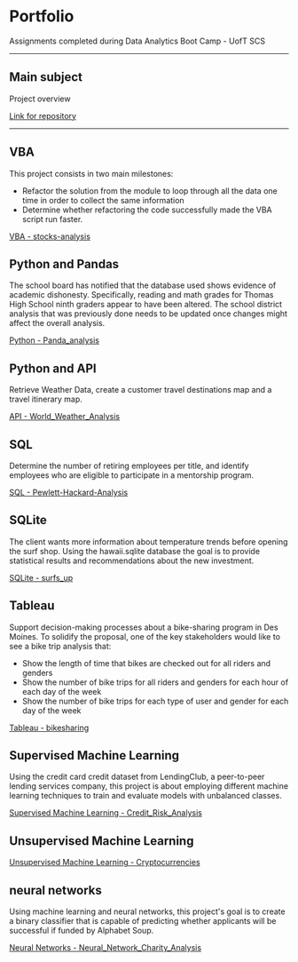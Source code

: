 # Portfolio
Assignments completed during Data Analytics Boot Camp - UofT SCS

-----

## Main subject  

Project overview 

[Link for repository](https://github.com/GabrielaTuma?tab=repositories) 

-----

## VBA

This project consists in two main milestones: 
- Refactor the solution from the module to loop through all the data one time in order to collect the same information 
- Determine whether refactoring the code successfully made the VBA script run faster.

[VBA - stocks-analysis](https://github.com/GabrielaTuma/stocks-analysis)



## Python and Pandas

The school board has notified that the database used shows evidence of academic dishonesty. Specifically, reading and math grades for Thomas High School ninth graders appear to have been altered. The school district analysis that was previously done needs to be updated once changes might affect the overall analysis.

[Python - Panda_analysis](https://github.com/GabrielaTuma/Panda_analysis)



## Python and API 

Retrieve Weather Data, create a customer travel destinations map and a travel itinerary map.

[API - World_Weather_Analysis](https://github.com/GabrielaTuma/World_Weather_Analysis)



## SQL 

Determine the number of retiring employees per title, and identify employees who are eligible to participate in a mentorship program.

[SQL - Pewlett-Hackard-Analysis](https://github.com/GabrielaTuma/Pewlett-Hackard-Analysis)



## SQLite 

The client wants more information about temperature trends before opening the surf shop. Using the hawaii.sqlite database the goal is to provide statistical results and recommendations about the new investment.

[SQLite - surfs_up](https://github.com/GabrielaTuma/surfs_up)



## Tableau

Support decision-making processes about a bike-sharing program in Des Moines. To solidify the proposal, one of the key stakeholders would like to see a bike trip analysis that:
- Show the length of time that bikes are checked out for all riders and genders
- Show the number of bike trips for all riders and genders for each hour of each day of the week
- Show the number of bike trips for each type of user and gender for each day of the week

[Tableau - bikesharing](https://github.com/GabrielaTuma/bikesharing)



## Supervised Machine Learning

Using the credit card credit dataset from LendingClub, a peer-to-peer lending services company, this project is about employing different machine learning techniques to train and evaluate models with unbalanced classes.

[Supervised Machine Learning - Credit_Risk_Analysis](https://github.com/GabrielaTuma/Credit_Risk_Analysis)



## Unsupervised Machine Learning

[Unsupervised Machine Learning - Cryptocurrencies](https://github.com/GabrielaTuma/Cryptocurrencies)



## neural networks

Using machine learning and neural networks, this project's goal is to create a binary classifier that is capable of predicting whether applicants will be successful if funded by Alphabet Soup.

[Neural Networks - Neural_Network_Charity_Analysis](https://github.com/GabrielaTuma/Neural_Network_Charity_Analysis)
